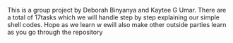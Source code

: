 This is a group project by Deborah Binyanya and Kaytee G Umar.
There are a total of 17tasks which we will handle step by step explaining our simple shell codes.
Hope as we learn w ewill also make other outside parties learn as you go through the repository
